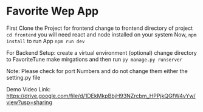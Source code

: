 # Favorite Wep App

First Clone the Project
for frontend
change to frontend directory of project
```cd frontend```
you will need react and node installed on your system
Now,
```npm install```
to run App
```npm run dev```

For Backend Setup:
create a virtual environment (optional)
change directory to FavoriteTune
make mirgations and then run
```py manage.py runserver```

Note: Please check for port Numbers and do not change them either the setting.py file 

Demo Video Link: https://drive.google.com/file/d/1DEkMkpBbjH93NZrcbm_HPPjkQGfW4vYw/view?usp=sharing
